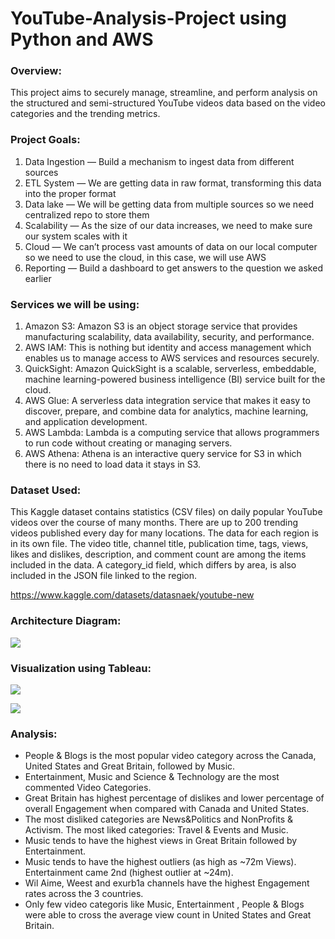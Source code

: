 # YouTube-Analysis-Project using Python and AWS

### Overview:

This project aims to securely manage, streamline, and perform analysis on the structured and semi-structured YouTube videos data based on the video categories and the trending metrics.

### Project Goals:

1. Data Ingestion — Build a mechanism to ingest data from different sources
2. ETL System — We are getting data in raw format, transforming this data into the proper format
3. Data lake — We will be getting data from multiple sources so we need centralized repo to store them
4. Scalability — As the size of our data increases, we need to make sure our system scales with it
5. Cloud — We can’t process vast amounts of data on our local computer so we need to use the cloud, in this case, we will use AWS
6. Reporting — Build a dashboard to get answers to the question we asked earlier
   
### Services we will be using:

1. Amazon S3: Amazon S3 is an object storage service that provides manufacturing scalability, data availability, security, and performance.
2. AWS IAM: This is nothing but identity and access management which enables us to manage access to AWS services and resources securely.
3. QuickSight: Amazon QuickSight is a scalable, serverless, embeddable, machine learning-powered business intelligence (BI) service built for the cloud.
4. AWS Glue: A serverless data integration service that makes it easy to discover, prepare, and combine data for analytics, machine learning, and application development.
5. AWS Lambda: Lambda is a computing service that allows programmers to run code without creating or managing servers.
6. AWS Athena: Athena is an interactive query service for S3 in which there is no need to load data it stays in S3.

### Dataset Used:

This Kaggle dataset contains statistics (CSV files) on daily popular YouTube videos over the course of many months. There are up to 200 trending videos published every day for many locations. The data for each region is in its own file. The video title, channel title, publication time, tags, views, likes and dislikes, description, and comment count are among the items included in the data. A category_id field, which differs by area, is also included in the JSON file linked to the region.

https://www.kaggle.com/datasets/datasnaek/youtube-new

### Architecture Diagram:

![](https://github.com/vikrant1111/Data-Engineering---YouTube-Analysis-Project/assets/38528301/4b77216b-853a-4b02-9060-f772cee858cb)

### Visualization using Tableau:
![](https://github.com/user-attachments/assets/0dbb908f-6454-4fb3-a455-0ac09d018a63)

![](https://github.com/user-attachments/assets/9abcf166-106b-48ca-8468-49dd44147e66)


### Analysis:
- People & Blogs is the most popular video category across the Canada, United States and Great Britain, followed by Music.
- Entertainment, Music and Science & Technology are the most commented Video Categories.
- Great Britain has highest percentage of dislikes and lower percentage of overall Engagement when compared with Canada and United States.
- The most disliked categories are News&Politics and NonProfits & Activism.   The most liked categories: Travel & Events and Music.
- Music tends to have the highest views in Great Britain followed by Entertainment.
- Music tends to have the highest outliers (as high as ~72m Views). Entertainment came 2nd (highest outlier at ~24m).
- Wil Aime, Weest and exurb1a channels have the highest Engagement rates across the 3 countries.
- Only few video categoris like Music, Entertainment , People & Blogs were able to cross the average view count in United States and Great Britain.
